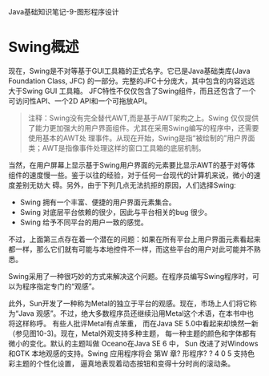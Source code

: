 Java基础知识笔记-9-图形程序设计

# Swing概述
现在，Swing是不对等基于GUI工具箱的正式名字。它已是Java基础类库(Java Foundation Class, JFC) 的一部分。完整的JFC十分庞大，其中包含的内容远远大于Swing GUI 工具箱。
JFC特性不仅仅包含了Swing组件，而且还包含了一个可访问性API、一个2D API和一个可拖放API。

> 注释：Swing没有完全替代AWT,而是基于AWT架构之上。Swing 仅仅提供了能力更加强大的用户界面组件。尤其在采用Swing编写的程序中，还需要使用基本的AWT处
理事件。从现在开始，Swing是指“被绘制的”用户界面类；AWT是指像事件处理这样的窗口工具箱的底层机制。

当然，在用户屏幕上显示基于Swing用户界面的元素要比显示AWT的基于对等体组件的速度慢一些。鉴于以往的经验，对于任何一台现代的计算机来说，微小的速度差别无妨大
碍。另外，由于下列几点无法抗拒的原因，人们选择Swing:
- Swing 拥有一个丰富、便捷的用户界面元素集合。
- Swing 对底层平台依赖的很少，因此与平台相关的bug 很少。
- Swing 给予不同平台的用户一致的感觉。

不过，上面第三点存在着一个潜在的问题：如果在所有平台上用户界面元素看起来都一样，那么它们就有可能与本地控件不一样，而这些平台的用户对此可能并不熟悉。

Swing采用了一种很巧妙的方式来解决这个问题。在程序员编写Swing程序时，可以为程序指定专门的“观感”。

此外，Sun开发了一种称为Metal的独立于平台的观感。现在，市场上人们将它称为“Java 观感”。不过，绝大多数程序员还继续沿用Metal这个术语，在本书中也将这样称呼。
有些人批评Metal有点笨重， 而在Java SE 5.0中看起来却焕然一新（参见图10-3)。现在，Metal外观支持多种主题， 每一种主题的颜色和字体都有微小的变化。默认的主题叫做
Oceano在Java SE 6 中， Sun 改进了对Windows 和GTK 本地观感的支持。Swing 应用程序将会
第W 章? 形程序? ? 4 0 5
支持色彩主题的个性化设置， 逼真地表现着动态按钮和变得十分时尚的滚动条。
